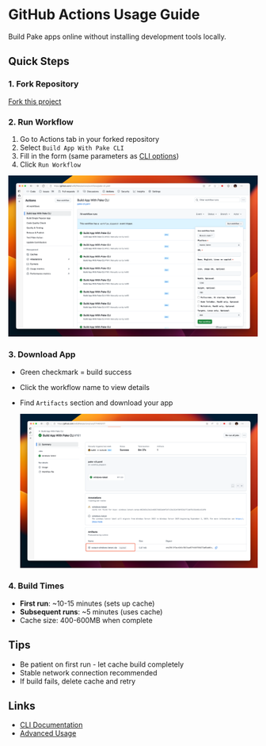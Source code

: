 # GitHub Actions Usage Guide

Build Pake apps online without installing development tools locally.

## Quick Steps

### 1. Fork Repository

[Fork this project](https://github.com/tw93/Pake/fork)

### 2. Run Workflow

1. Go to Actions tab in your forked repository
2. Select `Build App With Pake CLI`
3. Fill in the form (same parameters as [CLI options](cli-usage.md))
4. Click `Run Workflow`

![Actions Interface](https://raw.githubusercontent.com/tw93/static/main/pake/action.png)

### 3. Download App

- Green checkmark = build success
- Click the workflow name to view details
- Find `Artifacts` section and download your app

  ![Build Success](https://raw.githubusercontent.com/tw93/static/main/pake/action2.png)

### 4. Build Times

- **First run**: ~10-15 minutes (sets up cache)
- **Subsequent runs**: ~5 minutes (uses cache)
- Cache size: 400-600MB when complete

## Tips

- Be patient on first run - let cache build completely
- Stable network connection recommended
- If build fails, delete cache and retry

## Links

- [CLI Documentation](cli-usage.md)
- [Advanced Usage](advanced-usage.md)
